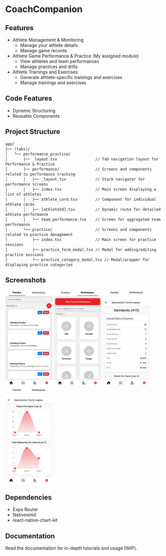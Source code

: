 # CoachCompanion

## Features
- Athlete Management & Monitoring
  - Manage your athlete details
  - Manage game records
- Athlete Game Performance & Practice (My assigned module)
  - View athletes and team performances
  - Manage practices and drills
- Athlete Trainings and Exercises
  - Generate athlete-specific trainings and exercises
  - Manage trainings and exercises
 
## Code Features
- Dynamic Structuring
- Reusable Components

## Project Structure

```
app/
├── (tabs)/
│   └── performance_practice/
│       ├── _layout.tsx                 // Tab navigation layout for Performance & Practice
│       ├── performance/                // Screens and components related to performance tracking
│       │   ├── _layout.tsx             // Stack navigator for performance screens
│       │   ├── index.tsx               // Main screen displaying a list of athletes
│       │   ├── athlete_card.tsx        // Component for individual athlete cards
│       │   ├── [athleteId].tsx         // Dynamic route for detailed athlete performance
│       │   └── team_performance.tsx    // Screen for aggregated team performance
│       └── practice/                   // Screens and components related to practice management
│           ├── index.tsx               // Main screen for practice sessions
│           ├── practice_form_modal.tsx // Modal for adding/editing practice sessions
│           └── practice_category_modal.tsx // Modal/wrapper for displaying practice categories
```

## Screenshots
<div>
  <img src="https://github.com/kentlance/CoachCompanion-Mobile/blob/master/assets/images/practices.png" width="30%" alt="Practice Screenshot">
  <img src="https://github.com/kentlance/CoachCompanion-Mobile/blob/master/assets/images/athletes.png" width="30%" alt="Athletes Screenshot">
  <img src="https://github.com/kentlance/CoachCompanion-Mobile/blob/master/assets/images/athlete_performance_overall.png" width="30%" alt="Athletes Performance Overall">
  <img src="https://github.com/kentlance/CoachCompanion-Mobile/blob/master/assets/images/athlete_performance_graphs.png" width="30%" alt="Athletes Performance Graph">
</div>

## Dependencies
- Expo Router
- Nativewind
- react-native-chart-kit

## Documentation
Read the documentation for in-depth tutorials and usage [WIP].
